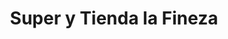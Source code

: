 ---
title: "Super y Tienda la Fineza"
url: /san-sebastian/super-y-tienda-la-fineza/
shop: Allgemein
---